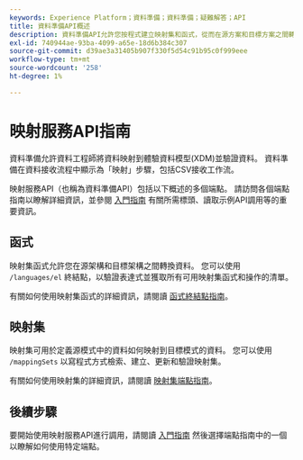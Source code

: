 ```yaml
---
keywords: Experience Platform；資料準備；資料準備；疑難解答；API
title: 資料準備API概述
description: 資料準備API允許您按程式建立映射集和函式，從而在源方案和目標方案之間轉換資料。
exl-id: 740944ae-93ba-4099-a65e-18d6b384c307
source-git-commit: d39ae3a31405b907f330f5d54c91b95c0f999eee
workflow-type: tm+mt
source-wordcount: '258'
ht-degree: 1%

---
```


# 映射服務API指南

資料準備允許資料工程師將資料映射到體驗資料模型(XDM)並驗證資料。 資料準備在資料接收流程中顯示為「映射」步驟，包括CSV接收工作流。

映射服務API（也稱為資料準備API）包括以下概述的多個端點。 請訪問各個端點指南以瞭解詳細資訊，並參閱 [入門指南](./getting-started.md) 有關所需標頭、讀取示例API調用等的重要資訊。

## 函式

映射集函式允許您在源架構和目標架構之間轉換資料。 您可以使用 `/languages/el` 終結點，以驗證表達式並獲取所有可用映射集函式和操作的清單。

有關如何使用映射集函式的詳細資訊，請閱讀 [函式終結點指南](./functions.md)。

## 映射集

映射集可用於定義源模式中的資料如何映射到目標模式的資料。 您可以使用 `/mappingSets` 以寫程式方式檢索、建立、更新和驗證映射集。

有關如何使用映射集的詳細資訊，請閱讀 [映射集端點指南](./mapping-set.md)。

## 後續步驟

要開始使用映射服務API進行調用，請閱讀 [入門指南](./getting-started.md) 然後選擇端點指南中的一個以瞭解如何使用特定端點。
